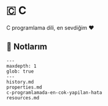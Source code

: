 # 🇨 C

C programlama dili, en sevdiğim ❤️

## 📝 Notlarım

```{toctree}
---
maxdepth: 1
glob: true
---
history.md
properties.md
c-programlamada-en-cok-yapilan-hata
resources.md
```
